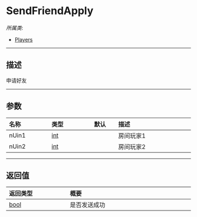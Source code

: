 # SendFriendApply

*所属类*:
* [Players](/Api/Classes/GamePlay/Players.md)
------------------------------------------------------------------------------------------
## 描述

申请好友

------------------------------------------------------------------------------------------
## 参数

|<div style="width:100px">名称</div>|<div style="width:100px">类型</div>|<div style="width:50px">默认</div>|<div style="width:350px">描述</div>|
|:---|:---|:---|:---|
|nUin1|[int](/Api/DataType/Number.md)||房间玩家1|
|nUin2|[int](/Api/DataType/Number.md)||房间玩家2|

------------------------------------------------------------------------------------------
## 返回值

|<div style="width:150px">返回类型</div>|<div style="width:520px">概要</div>|
|:---|:---|
|[bool](/Api/DataType/Bool.md)|是否发送成功|
